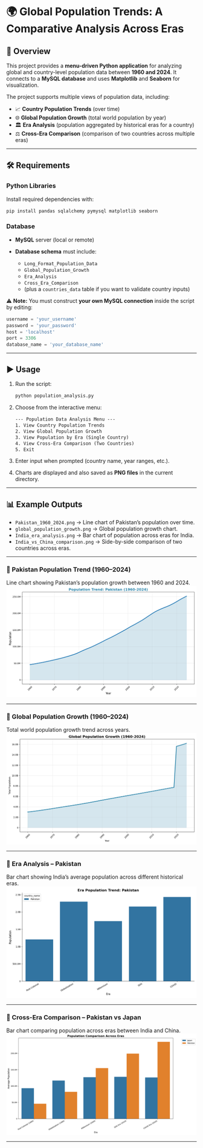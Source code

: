 # 🌍 Global Population Trends: A Comparative Analysis Across Eras

## 📖 Overview

This project provides a **menu-driven Python application** for analyzing global and country-level population data between **1960 and 2024**.
It connects to a **MySQL database** and uses **Matplotlib** and **Seaborn** for visualization.

The project supports multiple views of population data, including:

* 📈 **Country Population Trends** (over time)
* 🌐 **Global Population Growth** (total world population by year)
* 🏛️ **Era Analysis** (population aggregated by historical eras for a country)
* ⚖️ **Cross-Era Comparison** (comparison of two countries across multiple eras)

---

## 🛠️ Requirements

### Python Libraries

Install required dependencies with:

```bash
pip install pandas sqlalchemy pymysql matplotlib seaborn
```

### Database

* **MySQL** server (local or remote)
* **Database schema** must include:

  * `Long_Format_Population_Data`
  * `Global_Population_Growth`
  * `Era_Analysis`
  * `Cross_Era_Comparison`
  * (plus a `countries_data` table if you want to validate country inputs)

⚠️ **Note:**
You must construct **your own MySQL connection** inside the script by editing:

```python
username = 'your_username'
password = 'your_password'
host = 'localhost'
port = 3306
database_name = 'your_database_name'
```

---

## ▶️ Usage

1. Run the script:

   ```bash
   python population_analysis.py
   ```

2. Choose from the interactive menu:

   ```
   --- Population Data Analysis Menu ---
   1. View Country Population Trends
   2. View Global Population Growth
   3. View Population by Era (Single Country)
   4. View Cross-Era Comparison (Two Countries)
   5. Exit
   ```

3. Enter input when prompted (country name, year ranges, etc.).

4. Charts are displayed and also saved as **PNG files** in the current directory.

---


## 📊 Example Outputs

* `Pakistan_1960_2024.png` → Line chart of Pakistan’s population over time.
* `global_population_growth.png` → Global population growth chart.
* `India_era_analysis.png` → Bar chart of population across eras for India.
* `India_vs_China_comparison.png` → Side-by-side comparison of two countries across eras.

---

### 🔹 Pakistan Population Trend (1960–2024)

Line chart showing Pakistan’s population growth between 1960 and 2024.
![Pakistan Population Trend](pngs/Pakistan_population_1960_2024.png)

---

### 🔹 Global Population Growth (1960–2024)

Total world population growth trend across years.
![Global Population Growth](pngs/global_population_1960_2024.png)

---

### 🔹 Era Analysis – Pakistan

Bar chart showing India’s average population across different historical eras.
![Pakistan Era Analysis](pngs/Pakistan_era_analysis.png)

---

### 🔹 Cross-Era Comparison – Pakistan vs Japan

Bar chart comparing population across eras between India and China.
![Pakistan vs Japan Comparison](pngs/Pakistan_vs_Japan_comparison.png)

---
